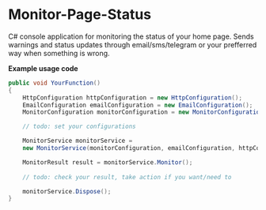 # Monitor-Page-Status
C# console application for monitoring the status of your home page. Sends warnings and status updates through email/sms/telegram or your prefferred way when something is wrong.

**Example usage code**
```cs
public void YourFunction()
{
    HttpConfiguration httpConfiguration = new HttpConfiguration();
    EmailConfiguration emailConfiguration = new EmailConfiguration();
    MonitorConfiguration monitorConfiguration = new MonitorConfiguration();

    // todo: set your configurations

    MonitorService monitorService = 
	new MonitorService(monitorConfiguration, emailConfiguration, httpConfiguration)

    MonitorResult result = monitorService.Monitor();
   
    // todo: check your result, take action if you want/need to

    monitorService.Dispose();
}
```